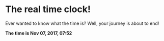 # The real time clock!

Ever wanted to know what the time is? Well, your journey is about to end!

**The time is Nov 07, 2017, 07:52**